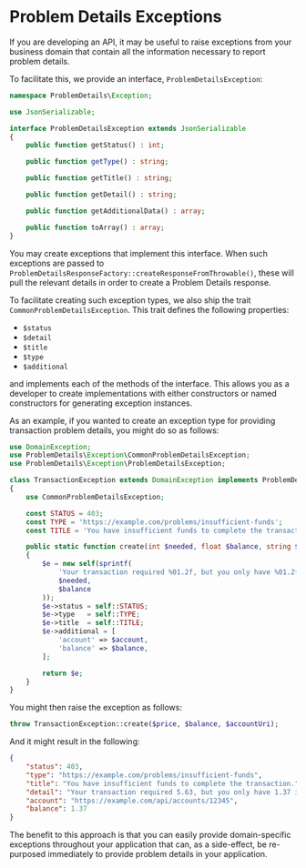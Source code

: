 # Problem Details Exceptions

If you are developing an API, it may be useful to raise exceptions from your
business domain that contain all the information necessary to report problem
details.

To facilitate this, we provide an interface, `ProblemDetailsException`:

```php
namespace ProblemDetails\Exception;

use JsonSerializable;

interface ProblemDetailsException extends JsonSerializable
{
    public function getStatus() : int;

    public function getType() : string;

    public function getTitle() : string;

    public function getDetail() : string;

    public function getAdditionalData() : array;

    public function toArray() : array;
}
```

You may create exceptions that implement this interface. When such exceptions
are passed to `ProblemDetailsResponseFactory::createResponseFromThrowable()`,
these will pull the relevant details in order to create a Problem Details
response.

To facilitate creating such exception types, we also ship the trait
`CommonProblemDetailsException`. This trait defines the following properties:

- `$status`
- `$detail`
- `$title`
- `$type`
- `$additional`

and implements each of the methods of the interface. This allows you as a
developer to create implementations with either constructors or named
constructors for generating exception instances.

As an example, if you wanted to create an exception type for providing
transaction problem details, you might do so as follows:

```php
use DomainException;
use ProblemDetails\Exception\CommonProblemDetailsException;
use ProblemDetails\Exception\ProblemDetailsException;

class TransactionException extends DomainException implements ProblemDetailsException
{
    use CommonProblemDetailsException;

    const STATUS = 403;
    const TYPE = 'https://example.com/problems/insufficient-funds';
    const TITLE = 'You have insufficient funds to complete the transaction.';

    public static function create(int $needed, float $balance, string $account) : self
    {
        $e = new self(sprintf(
            'Your transaction required %01.2f, but you only have %01.2f in your account',
            $needed,
            $balance
        ));
        $e->status = self::STATUS;
        $e->type   = self::TYPE;
        $e->title  = self::TITLE;
        $e->additional = [
            'account' => $account,
            'balance' => $balance,
        ];

        return $e;
    }
}
```

You might then raise the exception as follows:

```php
throw TransactionException::create($price, $balance, $accountUri);
```

And it might result in the following:

```json
{
    "status": 403,
    "type": "https://example.com/problems/insufficient-funds",
    "title": "You have insufficient funds to complete the transaction.",
    "detail": "Your transaction required 5.63, but you only have 1.37 in your account",
    "account": "https://example.com/api/accounts/12345",
    "balance": 1.37
}
```

The benefit to this approach is that you can easily provide domain-specific
exceptions throughout your application that can, as a side-effect, be
re-purposed immediately to provide problem details in your application.
